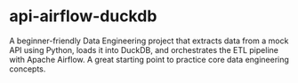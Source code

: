 # api-airflow-duckdb
A beginner-friendly Data Engineering project that extracts data from a mock API using Python, loads it into DuckDB, and orchestrates the ETL pipeline with Apache Airflow. A great starting point to practice core data engineering concepts.
